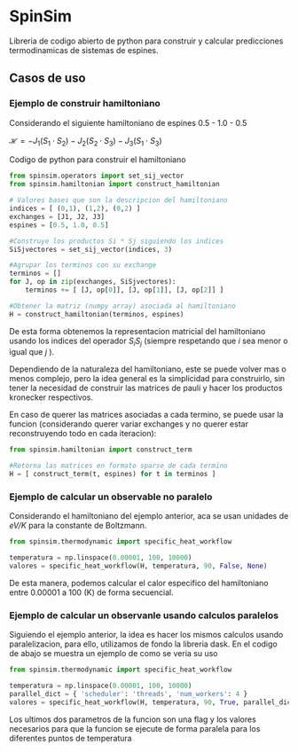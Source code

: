 # SpinSim
Libreria de codigo abierto de python para construir y calcular predicciones termodinamicas de sistemas de espines.

## Casos de uso
### Ejemplo de construir hamiltoniano
Considerando el siguiente hamiltoniano de espines 0.5 - 1.0 - 0.5

$\mathcal{H} = -J_1(S_1 \cdot S_2) -J_2(S_2 \cdot S_3) -J_3(S_1 \cdot S_3)$

Codigo de python para construir el hamiltoniano

```python
from spinsim.operators import set_sij_vector
from spinsim.hamiltonian import construct_hamiltonian

# Valores bases que son la descripcion del hamiltoniano
indices = [ (0,1), (1,2), (0,2) ]
exchanges = [J1, J2, J3]
espines = [0.5, 1.0, 0.5]

#Construye los productos Si * Sj siguiendo los indices
SiSjvectores = set_sij_vector(indices, 3) 

#Agrupar los terminos con su exchange
terminos = []
for J, op in zip(exchanges, SiSjvectores):
    terminos += [ [J, op[0]], [J, op[1]], [J, op[2]] ] 

#Obtener la matriz (numpy array) asociada al hamiltoniano
H = construct_hamiltonian(terminos, espines) 
```
De esta forma obtenemos la representacion matricial del hamiltoniano usando los indices del operador $S_iS_j$ (siempre respetando que $i$ sea menor o igual que $j$ ).

Dependiendo de la naturaleza del hamiltoniano, este se puede volver mas o menos complejo, pero la idea general es la simplicidad para construirlo, sin tener la necesidad de construir las matrices de pauli y hacer los productos kronecker respectivos.

En caso de querer las matrices asociadas a cada termino, se puede usar la funcion (considerando querer variar exchanges y no querer estar reconstruyendo todo en cada iteracion):

```python
from spinsim.hamiltonian import construct_term

#Retorna las matrices en formato sparse de cada termino
H = [ construct_term(t, espines) for t in terminos ]
```

### Ejemplo de calcular un observable no paralelo
Considerando el hamiltoniano del ejemplo anterior, aca se usan unidades de *eV/K* para la constante de Boltzmann.

```python
from spinsim.thermodynamic import specific_heat_workflow

temperatura = np.linspace(0.00001, 100, 10000)
valores = specific_heat_workflow(H, temperatura, 90, False, None) 
```

De esta manera, podemos calcular el calor especifico del hamiltoniano entre $0.00001$ a $100$ (K) de forma secuencial.


### Ejemplo de calcular un observanle usando calculos paralelos
Siguiendo el ejemplo anterior, la idea es hacer los mismos calculos usando paralelizacion, para ello, utilizamos de fondo la libreria dask. En el codigo de abajo se muestra un ejemplo de como se veria su uso


```python
from spinsim.thermodynamic import specific_heat_workflow

temperatura = np.linspace(0.00001, 100, 10000)
parallel_dict = { 'scheduler': 'threads', 'num_workers': 4 }
valores = specific_heat_workflow(H, temperatura, 90, True, parallel_dict)
```

Los ultimos dos parametros de la funcion son una flag y los valores necesarios para que la funcion se ejecute de forma paralela para los diferentes puntos de temperatura

